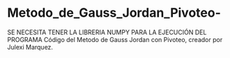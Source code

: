 # Metodo_de_Gauss_Jordan_Pivoteo-
SE NECESITA TENER LA LIBRERIA NUMPY PARA LA EJECUCIÓN DEL PROGRAMA Código del Metodo de Gauss Jordan con Pivoteo, creador por Julexi Marquez. 
